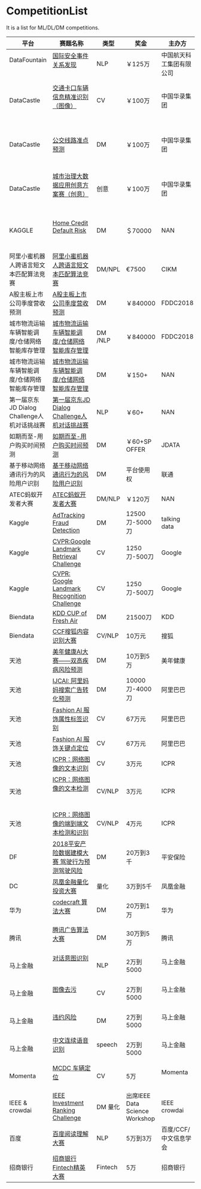 # CompetitionList
It is a list for ML/DL/DM competitions. 

| 平台 | 赛题名称 | 类型 | 奖金 | 主办方 | 赛程 |
| -------- | ---------------------------------------- | ------ | ------------ | ------------ | ------------ |
| DataFountain   | [国际安全事件关系发现](http://www.datafountain.cn/#/competitions/285/intro)               | NLP    | ￥125万| 中国航天科工集团有限公司  |  2018年 5月18日-7月5日     |
| DataCastle   | [交通卡口车辆信息精准识别（图像）](http://www.dcjingsai.com/static_page/cmpList.html)               | CV    | ￥100万| 中国华录集团  | 2018年5月16日 11:00--7月30日 15:00     |
| DataCastle   | [公交线路准点预测](http://www.dcjingsai.com/static_page/cmpList.html)               | DM    | ￥100万| 中国华录集团  | 2018年5月17日 11:00--8月15日  14:00     |
| DataCastle   | [城市治理大数据应用创意方案赛（创意）](http://www.dcjingsai.com/static_page/cmpList.html)               | 创意    | ￥100万| 中国华录集团  | 2018年5月15日 11:00--7月30日 15:00     |
| KAGGLE   | [Home Credit Default Risk](https://www.kaggle.com/c/home-credit-default-risk)               | DM    | ＄70000| NAN  | May 17, 2018- 29, 2018 - 11:59 PM UTC      |
| 阿里小蜜机器人跨语言短文本匹配算法竞赛   | [阿里小蜜机器人跨语言短文本匹配算法竞赛](https://tianchi.aliyun.com/competition/introduction.htm?raceId=231661)               | DM/NPL    | €7500| CIKM  | 2018年6月1日 10:00：评测启动      |
| A股主板上市公司季度营收预测   | [A股主板上市公司季度营收预测](https://tianchi.aliyun.com/competition/introduction.htm?raceId=231660)               | DM    | ￥840000| FDDC2018 | 初赛启动 5月18日      |
| 城市物流运输车辆智能调度/仓储网络智能库存管理   | [城市物流运输车辆智能调度/仓储网络智能库存管理](https://tianchi.aliyun.com/competition/introduction.htm?raceId=231659)               | DM /NLP   | ￥840000| FDDC2018 | 初赛启动 5月18日      |
| 城市物流运输车辆智能调度/仓储网络智能库存管理   | [城市物流运输车辆智能调度/仓储网络智能库存管理](https://jdata.jd.com/activity/goc/page/html/index.html)               | DM    | ￥150+| NAN | 初赛启动 2018年5月28日      |
| 第一届京东JD Dialog Challenge人机对话挑战赛   | [第一届京东JD Dialog Challenge人机对话挑战赛](http://jddc.jd.com/)               | NLP    | ￥60+| NAN | 初赛启动 2018年5月30日      |
| 如期而至-用户购买时间预测   | [如期而至-用户购买时间预测](https://jdata.jd.com/html/detail.html?id=2)               | DM    | ￥60+SP OFFER | JDATA | 初赛 2018年6月22日      |
| 基于移动网络通讯行为的风险用户识别   | [基于移动网络通讯行为的风险用户识别](https://jdata.jd.com/html/detail.html?id=3)               | DM    | 平台使用权 | 联通 | 初赛 2018年5月31日       |
| ATEC蚂蚁开发者大赛   | [ATEC蚂蚁开发者大赛](https://dc.cloud.alipay.com/index#/home)               | DM/NLP    | ￥120万 | NAN | 第一赛季 2018.07.14       |
| Kaggle   | [AdTracking Fraud Detection](https://www.kaggle.com/c/talkingdata-adtracking-fraud-detection)               | DM     | 12500刀-5000刀 | talking data | 05/07        |
| Kaggle   | [CVPR:Google Landmark Retrieval Challenge](https://www.kaggle.com/c/landmark-retrieval-challenge) | CV     | 1250刀-500刀   | Google       | 05/15        |
| Kaggle   | [CVPR: Google Landmark Recognition Challenge](https://www.kaggle.com/c/landmark-recognition-challenge) | CV     | 1250刀-500刀   | Google       | 05/15        |
| Biendata | [KDD CUP of Fresh Air](https://www.biendata.com/competition/kdd_2018/)                     | DM     | 21500刀       | KDD          | 05/31        |
| Biendata | [CCF搜狐内容识别大赛](https://www.biendata.com/competition/sohu2018/)                              | CV/NLP | 10万元         | 搜狐           | 05/21        |
| 天池       | [美年健康AI大赛——双高疾病风险预测](https://tianchi.aliyun.com/competition/introduction.htm?spm=5176.100066.0.0.4196d780C0Mdri&raceId=231654)                       | DM     | 10万到5万       | 美年健康         | 5/07         |
| 天池       | [IJCAI: 阿里妈妈搜索广告转化预测](https://tianchi.aliyun.com/competition/introduction.htm?spm=5176.100066.0.0.4196d780U7MpGV&raceId=231647)                      | DM     | 10000刀-4000刀 | 阿里巴巴         | 初赛4/23复赛5/15 |
| 天池       | [Fashion AI 服饰属性标签识别](https://tianchi.aliyun.com/competition/introduction.htm?spm=5176.100066.0.0.4196d780rmk5cQ&raceId=231649)                      | CV     | 67万元         | 阿里巴巴         | 初赛4/18复赛5/24 |
| 天池       |   [Fashion AI 服饰关键点定位](https://tianchi.aliyun.com/competition/introduction.htm?spm=5176.100066.0.0.4196d780Adnw8z&raceId=231648)                     | CV     | 67万元         | 阿里巴巴         | 初赛4/18复赛5/24 |
| 天池       | [ICPR：网络图像的文本识别](https://tianchi.aliyun.com/competition/introduction.htm?spm=5176.100066.0.0.4196d780ey53kD&raceId=231650)                           | CV     | 3万元          | ICPR         | 5/23         |
| 天池       | [ICPR：网络图像的文本检测](https://tianchi.aliyun.com/competition/introduction.htm?spm=5176.100066.0.0.4196d780ey53kD&raceId=231651)                           | CV/NLP | 3万元          | ICPR         | 5/23         |
| 天池       | [ICPR：网络图像的端到端文本检测和识别](https://tianchi.aliyun.com/competition/introduction.htm?spm=5176.100066.0.0.4196d780C0Mdri&raceId=231652)                     | CV/NLP | 4万元          | ICPR         | 5/23         |
| DF       | [2018平安产险数据建模大赛 驾驶行为预测驾驶风险](http://www.datafountain.cn/projects/pingan/)                | DM     | 20万到3千       | 平安保险         | 初赛6/12复赛7/10 |
| DC       | [凤凰金融量化投资大赛](http://www.dcjingsai.com/common/cmpt/%E5%87%A4%E5%87%B0%E9%87%91%E8%9E%8D%E9%87%8F%E5%8C%96%E6%8A%95%E8%B5%84%E5%A4%A7%E8%B5%9B_%E7%AB%9E%E8%B5%9B%E4%BF%A1%E6%81%AF.html)                             | 量化     | 3万到5千        | 凤凰金融         | 5/23         |
| 华为     | [codecraft 算法大赛](http://codecraft.devcloud.huaweicloud.com/home/GeneralIntro)                            | DM     | 20万到1万        | 华为         | 4/15初赛4/27复赛         |
| 腾讯     | [腾讯广告算法大赛](http://algo.tpai.qq.com/)                            | DM     | 30万到5万        | 腾讯         | 5/23初赛6/13复赛         |
| 马上金融   | [对话意图识别](https://aichallenge.msxf.com/#/subject/A/info)                            | NLP     | 2万到5000        | 马上金融         | 5/7初赛5/13复赛         |
| 马上金融    | [图像去污](https://aichallenge.msxf.com/#/subject/B/info)                             | CV     | 2万到5000        | 马上金融         | 5/7初赛5/13复赛         |
| 马上金融    | [违约风险](https://aichallenge.msxf.com/#/subject/D/info)                            | DM     | 2万到5000        | 马上金融         | 5/7初赛5/13复赛         |
| 马上金融    | [中文连续语音识别](https://aichallenge.msxf.com/#/subject/C/info)                     | speech     | 2万到5000        | 马上金融         | 5/7初赛5/13复赛         |
| Momenta   | [MCDC 车辆定位](https://mp.weixin.qq.com/s?__biz=MzI0MTcwODI2OQ==&mid=2247484179&idx=1&sn=b5456edb08a6c8f53b91fe1f9f08d2d5&chksm=e9063e91de71b7877387556a0f543070bf17d040a97103e8d9fb56a4701a9d7d870462f15ded&mpshare=1&scene=1&srcid=0327GNZjdrC4tVoP2tnhcZnJ&pass_ticket=zAokvGuDo9iAIXnbPH%2B0qnkVrb5sfaM2qyB54yTTGZJCSiS9bKj4DXKzgPfmtXID#rd)                       | CV     | 5万       | Momenta      | 现场赛       | 
| IEEE & crowdai | [IEEE Investment Ranking Challenge](https://www.crowdai.org/challenges/ieee-investment-ranking-challenge/leaderboards) | DM 量化| 出席IEEE Data Science Workshop | IEEE crowdai |4/30初赛|
| 百度 | [百度阅读理解大赛](http://mrc2018.cipsc.org.cn/) | NLP | 5万到3万 | 百度/CCF/中文信息学会 |4/30初赛|
| 招商银行 | [招商银行Fintech精英大赛](https://www.nowcoder.com/activity/2018cmbchina/index) | Fintech | 5万 | 招商银行 |4/22初赛|

